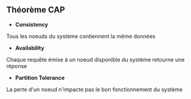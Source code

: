
## Théorème CAP

- **Consistency**

Tous les noeuds du système contiennent la même données

- **Availability**

Chaque requête émise à un noeud disponible du système retourne une réponse

- **Partition Tolerance**

La perte d'un noeud n'impacte pas le bon fonctionnement du système
